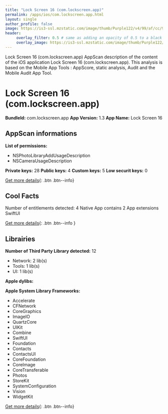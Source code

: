 ```yaml
---
title: "Lock Screen 16 (com.lockscreen.app)"
permalink: /apps/ios/com.lockscreen.app.html
layout: single
author_profile: false
image: https://is3-ssl.mzstatic.com/image/thumb/Purple122/v4/99/af/cc/99afcc76-cc86-de21-0160-3f9d141cd761/AppIcon-1x_U007emarketing-0-7-0-85-220.png/512x512bb.jpg
header: 
     overlay_filter: 0.5 # same as adding an opacity of 0.5 to a black background
     overlay_image: https://is3-ssl.mzstatic.com/image/thumb/Purple122/v4/99/af/cc/99afcc76-cc86-de21-0160-3f9d141cd761/AppIcon-1x_U007emarketing-0-7-0-85-220.png/512x512bb.jpg
---
```

Lock Screen 16 (com.lockscreen.app) AppScan description of the content of the iOS application Lock Screen 16 (com.lockscreen.app). This analysis is based on the Mobile App Tools : AppScore, static analysis, Audit and the Mobile Audit App Tool.

# Lock Screen 16 (com.lockscreen.app)

**BundleId:** com.lockscreen.app
**App Version:** 1.3
**App Name:** Lock Screen 16


## AppScan informations 

**List of permissions:** 
- NSPhotoLibraryAddUsageDescription
- NSCameraUsageDescription
  
  
**Private keys:** 28
**Public keys:** 4
**Custom keys:** 5
**Low securit keys:** 0
  
[Get more details](/pricing.html){: .btn .btn--info}

## Cool Facts

Number of entitlements detected: 4
Native App
contains 2 App extensions
SwiftUI
  
[Get more details](/pricing.html){: .btn .btn--info }

## Librairies 
**Number of Third Party Library detected:** 12
- Network: 2 lib(s)
- Tools: 1 lib(s)
- UI: 1 lib(s)


**Apple dylibs:**


**Apple System Library Frameworks:**
- Accelerate
- CFNetwork
- CoreGraphics
- ImageIO
- QuartzCore
- UIKit
- Combine
- SwiftUI
- Foundation
- Contacts
- ContactsUI
- CoreFoundation
- CoreImage
- CoreTransferable
- Photos
- StoreKit
- SystemConfiguration
- Vision
- WidgetKit


  
[Get more details](/pricing.html){: .btn .btn--info}

